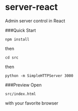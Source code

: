 # server-react
Admin server control in React

###Quick Start
```
npm install
```
then

```
cd src
```
then

```
python -m SimpleHTTPServer 3000
```

###Preview
Open
```
src/index.html
```
with your favorite browser
